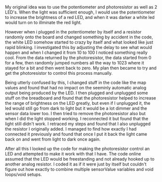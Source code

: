 My original idea was to use the potentiometer and photoresistor as well as 2 LED's. When the light was sufficient enough, I would use the potentiometer to increase the brightness of a red LED, and when it was darker a white led would turn on to illminate the red light. 

However when i plugged in the potentiometer by itself and a resistor randomly onto the board and changed something by accident in the code, the white LED somehow started to crazy by itself and what looked like just rapid blinking. I investigated this by adjusting the delay to see what would happen and when I changed it from 10 to 100 I noticed something really cool. From the data returned by the photoresistor, the data started from 0 for a few, then randomly jumped numbers all the way to 1023 where it stayed for a bit and then went back to zero. My plan then became to try and get the photoresistor to control this process manually. 

Being utterly confused by this, I changed stuff in the code like the map values and found that had no impact on the seeminly automatic analog output being produced by the LED. I then plugged and unplugged some stuff on the breadboard and found that the photoresistor helped to increase the range of brightness on the LED greatly, but even if I unplugged it, the led would still go from dark to light but it would be a lot dimmer and the sensor data lower too. I then tried to remove the photoresistor also but when I did the light stopped working. I reconnected it but found that the light still didn't work. I retraced my steps and found that I also unplugged the resistor I originally added. I managed to find how exactly I had connected it previously and found that once I put it back the light came back on and went from light to dark once again. 

After all this I looked up the code for making the photoresistor control an LED and attempted to make it work with that I have. The code online assumed that the LED would be freestanding and not already hooked up to another analog resistor. I coded it as if it were just by itself but couldn't figure out how exactly to combine multiple sensorValue variables and void loops/void setups. 
